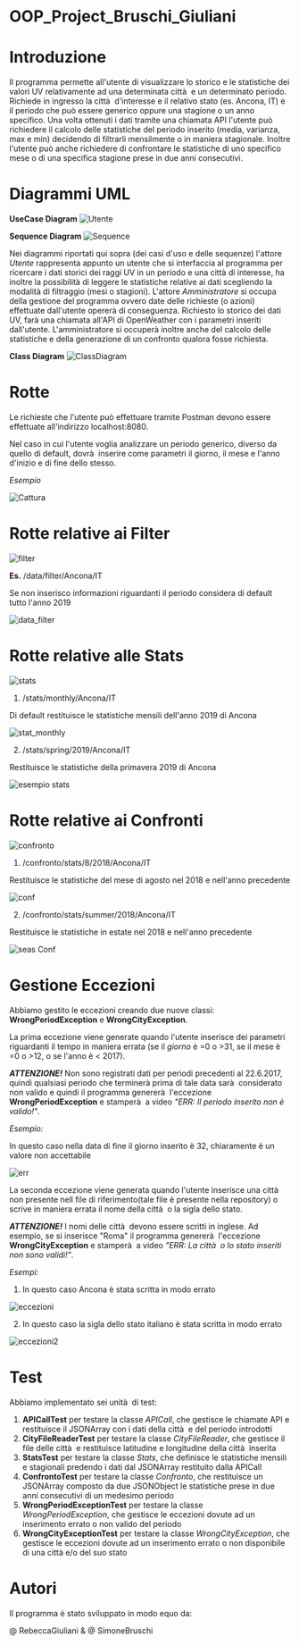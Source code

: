 # OOP_Project_Bruschi_Giuliani
# Introduzione
Il programma permette all'utente di visualizzare lo storico e le statistiche dei valori UV relativamente ad una determinata città  e un determinato periodo. 
Richiede in ingresso la città  d'interesse e il relativo stato (es. Ancona, IT) e il periodo che può essere generico oppure una stagione o un anno specifico.
Una volta ottenuti i dati tramite una chiamata API l'utente può richiedere il calcolo delle statistiche del periodo inserito (media, varianza, max e min) decidendo di filtrarli mensilmente o in maniera stagionale. Inoltre l'utente può anche richiedere di confrontare le statistiche di uno specifico mese o di una specifica stagione prese in due anni consecutivi.



# Diagrammi UML
<b>UseCase Diagram</b>
![Utente](https://user-images.githubusercontent.com/75033311/104932809-62afd380-59a8-11eb-8d9d-7126ff6a427f.jpg)

<b>Sequence Diagram</b>
![Sequence](https://user-images.githubusercontent.com/75033311/103019791-a9481480-4547-11eb-9bf6-42e6c377d318.jpg)

Nei diagrammi riportati qui sopra (dei casi d'uso e delle sequenze) l'attore <i>Utente</i> rappresenta appunto un utente che si interfaccia al programma per ricercare i dati storici dei raggi UV in un periodo e una città di interesse, ha inoltre la possibilità di leggere le statistiche relative ai dati scegliendo la modalità di filtraggio (mesi o stagioni).
L'attore <i>Amministratore</i> si occupa della gestione del programma ovvero date delle richieste (o azioni) effettuate dall'utente opererà di conseguenza. Richiesto lo storico dei dati UV, farà una chiamata all'API di OpenWeather con i parametri inseriti dall'utente. L'amministratore si occuperà inoltre anche del calcolo delle statistiche e della generazione di un confronto qualora fosse richiesta.

<b>Class Diagram</b>
![ClassDiagram](https://user-images.githubusercontent.com/75033190/103371837-be392080-4ad0-11eb-9d22-f75168f13fea.jpg)

# Rotte
Le richieste che l'utente può effettuare tramite Postman devono essere effettuate all'indirizzo
localhost:8080.

Nel caso in cui l'utente voglia analizzare un periodo generico, diverso da quello di default, dovrà  inserire come parametri il giorno, il mese e l'anno d'inizio e di fine dello stesso.

<i>Esempio</i>

![Cattura](https://user-images.githubusercontent.com/75033190/104933833-ace58480-59a9-11eb-83b5-58b163ab965c.PNG)

# Rotte relative ai Filter
![filter](https://user-images.githubusercontent.com/75033190/104932105-90484d00-59a7-11eb-8b92-cede2bcdaf11.PNG)

<b>Es.</b> /data/filter/Ancona/IT

Se non inserisco informazioni riguardanti il periodo considera di default tutto l'anno 2019

![data_filter](https://user-images.githubusercontent.com/75033311/104925036-90901a80-599e-11eb-94ba-76c73c4e3a33.png)


# Rotte relative alle Stats
![stats](https://user-images.githubusercontent.com/75033190/104923049-cf70a100-599b-11eb-85dc-5251f1f3d5c7.PNG)

1. /stats/monthly/Ancona/IT

Di default restituisce le statistiche mensili dell'anno 2019 di Ancona

![stat_monthly](https://user-images.githubusercontent.com/75033311/104925408-1613ca80-599f-11eb-999f-6063631f3689.png)

2. /stats/spring/2019/Ancona/IT

Restituisce le statistiche della primavera 2019 di Ancona

![esempio stats](https://user-images.githubusercontent.com/75033190/104926577-a272bd00-59a0-11eb-82a1-45fe97b69477.PNG)

# Rotte relative ai Confronti
![confronto](https://user-images.githubusercontent.com/75033190/104923149-f5964100-599b-11eb-8de8-3ad46f12da77.PNG)

1. /confronto/stats/8/2018/Ancona/IT

Restituisce le statistiche del mese di agosto nel 2018 e nell'anno precedente

![conf](https://user-images.githubusercontent.com/75033311/104925967-d0a3cd00-599f-11eb-9dc2-b49b8c8d57db.png)

2. /confronto/stats/summer/2018/Ancona/IT

Restituisce le statistiche in estate nel 2018 e nell'anno precedente

![seas Conf](https://user-images.githubusercontent.com/75033311/104926923-12814300-59a1-11eb-9952-2fd8cae97e9f.png)

# Gestione Eccezioni
Abbiamo gestito le eccezioni creando due nuove classi: <b>WrongPeriodException</b> e <b>WrongCityException</b>.

La prima eccezione viene generate quando l'utente inserisce dei parametri riguardanti il tempo in maniera errata (se il <i>giorno</i> è =0 o >31, se il mese è =0 o >12, o se l'anno è < 2017).

<b><i>ATTENZIONE!</i></b> Non sono registrati dati per periodi precedenti al 22.6.2017, quindi qualsiasi periodo che terminerà prima di tale data sarà  considerato non valido e quindi il programma genererà  l'eccezione <b>WrongPeriodException</b> e stamperà  a video <i>"ERR: Il periodo inserito non è valido!"</i>.

</b> <i>Esempio:</i>

In questo caso nella data di fine il giorno inserito è 32, chiaramente è un valore non accettabile

![err](https://user-images.githubusercontent.com/75033311/104929217-e3200580-59a3-11eb-9a48-5ce94f548934.png)

La seconda eccezione viene generata quando l'utente inserisce una città  non presente nell file di riferimento(tale file è presente nella repository) o scrive in maniera errata il nome della città  o la sigla dello stato. 

<b><i>ATTENZIONE!</i></b> I nomi delle città  devono essere scritti in inglese. Ad esempio, se si inserisce "Roma" il programma genererà  l'eccezione <b>WrongCityException</b> e stamperà  a video <i>"ERR: La città  o lo stato inseriti non sono validi!"</i>.

<i>Esempi:</i> 
1. In questo caso Ancona è stata scritta in modo errato 

![eccezioni](https://user-images.githubusercontent.com/75033190/104930514-89203f80-59a5-11eb-8ce2-97f9618216b1.PNG)

2. In questo caso la sigla dello stato italiano è stata scritta in modo errato 

![eccezioni2](https://user-images.githubusercontent.com/75033190/104930553-94736b00-59a5-11eb-9dea-b5f98eeb791c.PNG)

# Test
Abbiamo implementato sei unità  di test: 
1. <b>APICallTest</b> per testare la classe <i>APICall</i>, che gestisce le chiamate API e restituisce il JSONArray con i dati della città  e del periodo introdotti
2. <b>CityFileReaderTest</b> per testare la classe <i>CityFileReader</i>, che gestisce il file delle città  e restituisce latitudine e longitudine della città  inserita 
3. <b>StatsTest</b> per testare la classe <i>Stats</i>, che definisce le statistiche mensili e stagionali predendo i dati dal JSONArray restituito dalla APICall
4. <b>ConfrontoTest</b> per testare la classe <i>Confronto</i>, che restituisce un JSONArray composto da due JSONObject le statistiche prese in due anni consecutivi di un medesimo periodo
5.  <b>WrongPeriodExceptionTest</b> per testare la classe <i>WrongPeriodException</i>, che gestisce le eccezioni dovute ad un inserimento errato o non valido del periodo
6.  <b>WrongCityExceptionTest</b> per testare la classe <i>WrongCityException</i>, che gestisce le eccezioni dovute ad un inserimento errato o non disponibile di una città e/o del suo stato

# Autori
Il programma è stato sviluppato in modo equo da:

@ RebeccaGiuliani & @ SimoneBruschi
